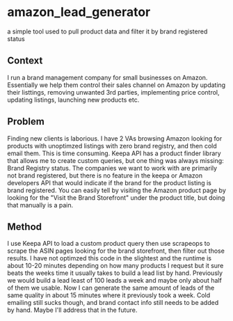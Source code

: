 # amazon_lead_generator
a simple tool used to pull product data and filter it by brand registered status 

## Context
I run a brand management company for small businesses on Amazon. Essentially we help them control their sales channel on Amazon by updating their listtings, removing unwanted 3rd parties, implementing price control, updating listings, launching new products etc. 

## Problem
Finding new clients is laborious. I have 2 VAs browsing Amazon looking for products with unoptimzed listings with zero brand registry, and then cold email them. This is time consuming. Keepa API has a product finder library that allows me to create custom queries, but one thing was always missing: Brand Registry status. The companies we want to work with are primarily not brand registered, but there is no feature in the keepa or Amazon developers API that would indicate if the brand for the product listing is brand registered. You can easily tell by visiting the Amazon product page by looking for the "Visit the Brand Storefront" under the product title, but doing that manually is a pain. 

## Method
I use Keepa API to load a custom product query then use scrapeops to scrape the ASIN pages looking for the brand storefront, then filter out those results. I have not optimzed this code in the slightest and the runtime is about 10-20 minutes depending on how many products I request but it sure beats the weeks time it usually takes to build a lead list by hand. Previously we would build a lead least of 100 leads a week and maybe only about half of them we usable. Now I can generate the same amount of leads of the same quality in about 15 minutes where it previously took a week. Cold emailing still sucks though, and brand contact info still needs to be added by hand. Maybe I'll address that in the future. 
